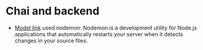 # Chai and backend
- [Model link](https://app.eraser.io/workspace/YtPqZ1VogxGy1jzIDkzj)
used nodemon:
Nodemon is a development utility for Node.js applications that automatically restarts your server when it detects changes in your source files.
